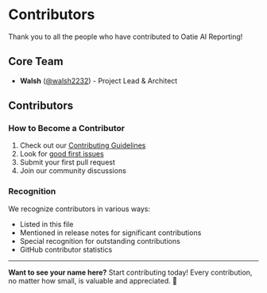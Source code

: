 # Contributors

Thank you to all the people who have contributed to Oatie AI Reporting!

## Core Team

- **Walsh** ([@walsh2232](https://github.com/walsh2232)) - Project Lead & Architect

## Contributors

<!-- This section will be automatically populated as contributors join the project -->

### How to Become a Contributor

1. Check out our [Contributing Guidelines](CONTRIBUTING.md)
2. Look for [good first issues](https://github.com/walsh2232/oatie-ai-reporting/labels/good%20first%20issue)
3. Submit your first pull request
4. Join our community discussions

### Recognition

We recognize contributors in various ways:
- Listed in this file
- Mentioned in release notes for significant contributions
- Special recognition for outstanding contributions
- GitHub contributor statistics

---

**Want to see your name here?** Start contributing today! Every contribution, no matter how small, is valuable and appreciated. 🎉